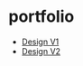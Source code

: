 # portfolio
- [Design V1](https://github.com/Cicilia21/portfolio/blob/main/documents/Design%20Itteration%20V1.md)
- [Design V2]()
